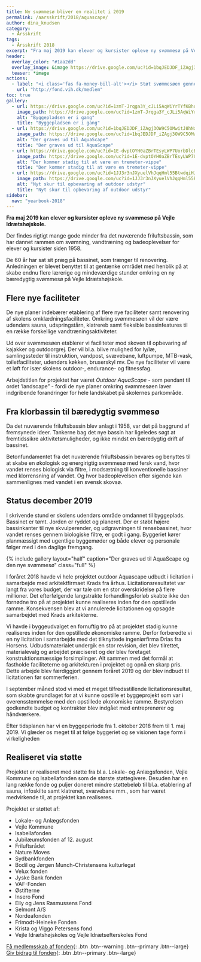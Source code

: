 ```yaml
---
title: Ny svømmesø bliver en realitet i 2019
permalink: /aarsskrift/2018/aquascape/
author: dina_knudsen
category:
  - Årsskrift
tags:
  - Årsskrift 2018
excerpt: "Fra maj 2019 kan elever og kursister opleve ny svømmesø på Vejle Idrætshøjskole."
header:
  overlay_color: "#1aa2dd"
  overlay_image: &image https://drive.google.com/uc?id=1bqJEDJDF_iZAgj3OW9C5OMwitJ8hNxQY
  teaser: *image
actions:
  - label: "<i class='fas fa-money-bill-alt'></i> Støt svømmesøen gennem fonden"
    url: "http://fond.vih.dk/medlem"
toc: true
gallery:
  - url: https://drive.google.com/uc?id=1zmT-Jrqga3Y_cJLi5AqWiYrTYfKBhoIg
    image_path: https://drive.google.com/uc?id=1zmT-Jrqga3Y_cJLi5AqWiYrTYfKBhoIg
    alt: "Byggepladsen er i gang"
    title: "Byggepladsen er i gang"
  - url: https://drive.google.com/uc?id=1bqJEDJDF_iZAgj3OW9C5OMwitJ8hNxQY
    image_path: https://drive.google.com/uc?id=1bqJEDJDF_iZAgj3OW9C5OMwitJ8hNxQY
    alt: "Der graves ud til AquaScape"
    title: "Der graves ud til AquaScape"
  - url: https://drive.google.com/uc?id=1E-dvptOYH0aZBrTEsyLWP7UorbDlcBpR
    image_path: https://drive.google.com/uc?id=1E-dvptOYH0aZBrTEsyLWP7UorbDlcBpR
    alt: "Der kommer stadig til at være en tremeter-vippe"
    title: "Der kommer stadig til at være en tremeter-vippe"
  - url: https://drive.google.com/uc?id=1JJ3r3nJXyuelVhJqqHml55BtwdqiHJSV
    image_path: https://drive.google.com/uc?id=1JJ3r3nJXyuelVhJqqHml55BtwdqiHJSV
    alt: "Nyt skur til opbevaring af outdoor udstyr"
    title: "Nyt skur til opbevaring af outdoor udstyr"
sidebar:
  nav: "yearbook-2018"
---
```


**Fra maj 2019 kan elever og kursister opleve ny svømmesø på Vejle Idrætshøjskole.**

Der findes rigtigt mange gode minder fra det nuværende friluftsbassin, som har dannet rammen om svømning, vandtræning og badeoplevelser for elever og kursister siden 1958. 

De 60 år har sat sit præg på bassinet, som trænger til renovering. Anledningen er blevet benyttet til at gentænke området med henblik på at skabe endnu flere lærerige og mindeværdige stunder omkring en ny bæredygtig svømmesø på Vejle Idrætshøjskole.

## Flere nye faciliteter

De nye planer indebærer etablering af flere nye faciliteter samt renovering af skolens omklædningsfaciliteter. Omkring svømmesøen vil der være udendørs sauna, udspringstårn, klatrereb samt fleksible bassinfeatures til en række forskellige vandtræningsaktiviteter. 

Ud over svømmesøen etablerer vi faciliteter mod skoven til opbevaring af kajakker og outdoorgrej. Der vil bl.a. blive mulighed for ly/læ, samlingssteder til instruktion, vandpost, svævebane, luftpumpe, MTB-vask, toiletfaciliteter, udendørs køkken, bruserskyl mv. De nye faciliteter vil være et løft for især skolens outdoor-, endurance- og fitnessfag.

Arbejdstitlen for projektet har været _Outdoor AquaScape_ - som pendant til ordet ’landscape” - fordi de nye planer omkring svømmesøen laver indgribende forandringer for hele landskabet på skolernes parkområde.

## Fra klorbassin til bæredygtig svømmesø

Da det nuværende friluftsbassin blev anlagt i 1958, var det på baggrund af fremsynede ideer. Tankerne bag det nye bassin har ligeledes søgt at fremtidssikre aktivitetsmuligheder, og ikke mindst en bæredygtig drift af bassinet.

Betonfundamentet fra det nuværende friluftsbassin bevares og benyttes til at skabe en økologisk og energirigtig svømmesø med fersk vand, hvor vandet renses biologisk via filtre, i modsætning til konventionelle bassiner med klorrensn­ing af vandet. Og hvor badeoplevelsen efter sigende kan sammenlignes med vandet i en svensk skovsø.

## Status december 2019

I skrivende stund er skolens udendørs område omdannet til byggeplads. Bassinet er tømt. Jorden er ryddet og planeret. Der er støbt højere bassinkanter til nye skvulperender, og udgravningen til rensebassinet, hvor vandet renses gennem biologiske filtre, er godt i gang. Byggeriet kører planmæssigt med ugentlige byggemøder og både elever og personale følger med i den daglige fremgang. 

{% include gallery layout="half" caption="Der graves ud til AquaScape og den nye svømmesø" class="full" %}

I foråret 2018 havde vi hele projektet outdoor Aquascape udbudt i licitation i samarbejde med arkitektfirmaet Krads fra århus. Licitationsresultatet var langt fra vores budget, der var tale om en stor overskridelse på flere millioner. Det efterfølgende langstrakte forhandlingsforløb skabte ikke den fornødne tro på at projektet kunne realiseres inden for den opstillede ramme. Konsekvensen blev at vi annulerede licitationen og opsagde samarbejdet med Krads arkitekterne.

Vi havde i byggeudvalget en fornuftig tro på at projektet stadig kunne realiseres inden for den opstillede økonomiske ramme. Derfor forberedte vi en ny licitation i samarbejde med det tilknyttede ingeniørfirma Drias fra Horsens. Udbudsmaterialet undergik en stor revision, det blev tilrettet, materialevalg og arbejdet præciseret og der blev foretaget konstruktionsmæssige forsimplinger. Alt sammen med det formål at fastholde faciliteterne og arkitekturen i projektet og opnå en skarp pris. Dette arbejde blev færdiggjort gennem foråret 2019 og der blev indbudt til licitationen før sommerferien. 

I september måned stod vi med et meget tilfredsstillende licitationsresultat, som skabte grundlaget for at vi kunne opstille et byggeprojekt som var i overensstemmelse med den opstillede økonomiske ramme. Bestyrelsen godkendte budget og kontrakter blev indgået med entreprenører og håndværkere.

Efter tidsplanen har vi en byggeperiode fra 1. oktober 2018 frem til 1. maj 2019. Vi glæder os meget til at følge byggeriet og se visionen tage form i virkeligheden

## Realiseret via støtte

Projektet er realiseret med støtte fra bl.a. Lokale- og Anlægsfonden, Vejle Kommune og Isabellafonden som de største støttegivere. Desuden har en lang række fonde og puljer doneret mindre støttebeløb til bl.a. etablering af sauna, infoskilte samt klatrenet, svævebane mm., som har været medvirkende til, at projektet kan realiseres.

Projektet er støttet af:

- Lokale- og Anlægsfonden
- Vejle Kommune
- Isabellafonden
- Jubilæumsfonden af 12. august
- Friluftsrådet
- Nature Moves
- Sydbankfonden 
- Bodil og Jørgen Munch-Christensens kulturlegat 
- Velux fonden 
- Jyske Bank fonden 
- VAF-Fonden 
- Østifterne 
- Insero Fond 
- Elly og Jens Rasmussens Fond 
- Selmont A/S 
- Nordeafonden 
- Frimodt-Heineke Fonden 
- Krista og Viggo Petersens fond 
- Vejle Idrætshøjskoles og Vejle Idrætsefterskoles Fond

[<i class='fas fa-money-bill-alt'></i> Få medlemsskab af fonden](http://fond.vih.dk){: .btn .btn--warning .btn--primary .btn--large} [<i class='fas fa-money-bill-alt'></i> Giv bidrag til fonden](http://fond.vih.dk/bidrag){: .btn .btn--primary .btn--large}
